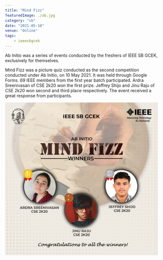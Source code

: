```yaml
---
title: "Mind Fizz"
featuredImage: ./ab.jpg
category: "sb"
date: "2021-05-10"
venue: "Online"
tags:
    - ieeesbgcek
---
```


Ab Initio was a series of events conducted by the freshers of IEEE SB GCEK, exclusively for themselves.

Mind Fizz was a picture quiz conducted as the second competition conducted under Ab Initio, on 10 May 2021. It was held through Google Forms.
69 IEEE members from the first year batch participated. 
Ardra Sreenivasan of CSE 2k20 won the first prize. Jeffrey Shijo and Jinu Raju of CSE 2k20 won second and third place respectively.
The event received a great response from participants.



![Winners](./ab2.jpg)




